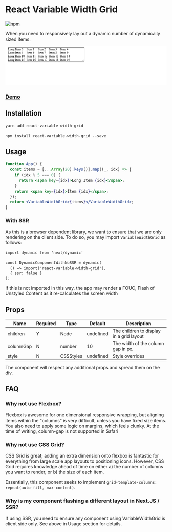 # React Variable Width Grid

[![npm](https://img.shields.io/npm/v/react-variable-width-grid "npm")](https://www.npmjs.com/package/react-variable-width-grid)

When you need to responsively lay out a dynamic number of dynamically sized items.

![Alt Text](./rvwg.gif)

### [Demo](https://mmartinsky.github.io/react-variable-width-grid/?path=/story/example--sandbox)

## Installation

`yarn add react-variable-width-grid`

`npm install react-variable-width-grid --save`

## Usage

```jsx
function App() {
  const items = [...Array(20).keys()].map((_, idx) => {
    if (idx % 5 === 0) {
      return <span key={idx}>Long Item {idx}</span>;
    }
    return <span key={idx}>Item {idx}</span>;
  });
  return <VariableWidthGrid>{items}</VariableWidthGrid>;
}
```

### With SSR

As this is a browser dependent library, we want to ensure that we are only rendering on the client side. To do so, you may import `VariableWidthGrid` as follows:

```
import dynamic from 'next/dynamic'

const DynamicComponentWithNoSSR = dynamic(
  () => import('react-variable-width-grid'),
  { ssr: false }
);
```

If this is not imported in this way, the app may render a FOUC, Flash of Unstyled Content as it re-calculates the screen width

## Props

| Name      | Required | Type   | Default   | Description                              |
| --------- | -------- | ------ | --------- | ---------------------------------------- |
| children  | Y        | Node   | undefined | The children to display in a grid layout |
| columnGap | N        | number | 10        | The width of the column gap in px.       |
| style     | N        | CSSStyles | undefined          | Style overrides              |

The component will respect any additional props and spread them on the div.

## FAQ

### Why not use Flexbox?

Flexbox is awesome for one dimensional responsive wrapping, but aligning items within the "columns" is very difficult, unless you have fixed size items. You also need to apply some logic on margins, which feels clunky. At the time of writing, column-gap is not supported in Safari

### Why not use CSS Grid?

CSS Grid is great; adding an extra dimension onto flexbox is fantastic for everything from large scale app layouts to positioning icons. However, CSS Grid requires knowledge ahead of time on either a) the number of columns you want to render, or b) the size of each item.

Essentially, this component seeks to implement `grid-template-columns: repeat(auto-fill, max-content)`.

### Why is my component flashing a different layout in Next.JS / SSR?

If using SSR, you need to ensure any component using VariableWidthGrid is client side only. See above in Usage section for details.
